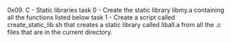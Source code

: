 0x09. C - Static libraries
task 0 - Create the static library libmy.a containing all the functions listed below
task 1 - Create a script called create_static_lib.sh that creates a static library called liball.a from all the .c files that are in the current directory.
